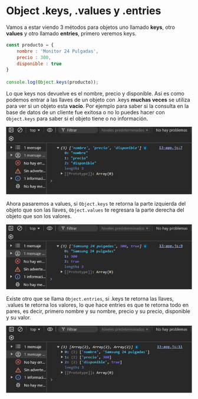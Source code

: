 # Object .keys, .values y .entries

Vamos a estar viendo 3 métodos para objetos uno llamado **keys**, otro **values** y otro llamado **entries**, primero veremos keys.

```jsx
const producto = {
    nombre : 'Monitor 24 Pulgadas',
    precio : 300,
    disponible : true
}

console.log(Object.keys(producto));
```

Lo que keys nos devuelve es el nombre, precio y disponible. Asi es como podemos entrar a las llaves de un objeto con .keys **muchas veces** se utiliza para ver si un objeto esta **vacío**. Por ejemplo para saber si la consulta en la base de datos de un cliente fue exitosa o no lo puedes hacer con `Object.keys` para saber si el objeto tiene o no información.

![objetos](../../img/objetos(10).png)

Ahora pasaremos a values, si `Object.keys` te retorna la parte izquierda del objeto que son las llaves, `Object.values` te regresara la parte derecha del objeto que son los valores.

![objetos](../../img/objetos(11).png)

Existe otro que se llama `Object.entries`, si .keys te retorna las llaves, .values te retorna los valores, lo que hace entries es que te retorna todo en pares, es decir, primero nombre y su nombre, precio y su precio, disponible y su valor.

![objetos](../../img/objetos(12).png)